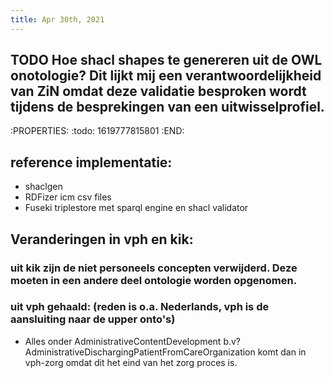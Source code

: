 ```yaml
---
title: Apr 30th, 2021
---
```


## TODO Hoe shacl shapes te genereren uit de OWL onotologie? Dit lijkt mij een verantwoordelijkheid van ZiN omdat deze validatie besproken wordt tijdens de besprekingen van een uitwisselprofiel.
:PROPERTIES:
:todo: 1619777815801
:END:
## reference implementatie:
- shaclgen
- RDFizer icm csv files
- Fuseki triplestore met sparql engine en shacl validator
## Veranderingen in vph en kik:
### uit kik zijn de niet personeels concepten verwijderd. Deze moeten in een andere deel ontologie worden opgenomen.
### uit vph gehaald: (reden is o.a. Nederlands, vph is de aansluiting naar de upper onto's)
- Alles onder AdministrativeContentDevelopment b.v? AdministrativeDischargingPatientFromCareOrganization komt dan in vph-zorg omdat dit het eind van het zorg proces is.
